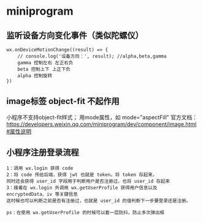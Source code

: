 # miniprogram
## 监听设备方向变化事件（类似陀螺仪）
```
wx.onDeviceMotionChange((result) => {
    // console.log('设备方向：', result); //alpha,beta,gamma
    gamma 控制左右 左正右负
    beta 控制上下 上正下负
    alpha 控制旋转
})
```
## image标签 object-fit 不起作用
小程序不支持object-fit样式； 用mode属性，如 mode="aspectFill"
官方文档：https://developers.weixin.qq.com/miniprogram/dev/component/image.html#属性说明
## 小程序注册登录流程
```
1：调用 wx.login 获得 code
2：将 code 传给后端，获得 jwt 也就是 token，将 token 存起来，
同时还会获得 user_id 字段用于判断用户是否注册过，也将 user_id 存起来
3：接着在 wx.login 外调用 wx.getUserProfile 获得用户信息以及 encryptedData、iv 等关键信息
这时候也可以判断之前是否有注册过，也就是 user_id 的值判断下一步要登录还是注册。

ps：在使用 wx.getUserProfile 的时候可以套一层防抖，防止多次弹出框
```
